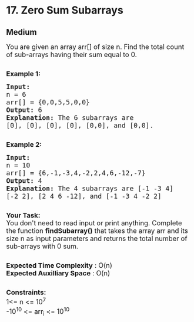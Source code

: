 # 17. Zero Sum Subarrays
## Medium 
<div class="problem-statement">
                <p></p><p><span style="font-size:18px">You are given an array arr[] of size n. Find&nbsp;the total count of sub-arrays having their sum equal to 0.</span></p>

<p><br>
<span style="font-size:18px"><strong>Example 1:</strong></span></p>

<pre><span style="font-size:18px"><strong>Input:
</strong>n = 6
arr[] = {0,0,5,5,0,0}
<strong>Output: </strong>6<strong>
Explanation: </strong>The 6 subarrays are 
[0], [0], [0], [0], [0,0], and [0,0].</span></pre>

<p><br>
<span style="font-size:18px"><strong>Example 2:</strong></span></p>

<pre><span style="font-size:18px"><strong>Input:
</strong>n = 10
arr[] = {6,-1,-3,4,-2,2,4,6,-12,-7}
<strong>Output: </strong>4<strong>
Explanation: </strong>The 4 subarrays are [-1&nbsp;-3&nbsp;4]
[-2&nbsp;2], [2&nbsp;4&nbsp;6&nbsp;-12], and [-1&nbsp;-3&nbsp;4&nbsp;-2&nbsp;2]</span>
</pre>

<p><br>
<span style="font-size:18px"><strong>Your Task:</strong><br>
You don't need to read input or print anything.&nbsp;Complete the<strong> </strong>function <strong>findSubarray()</strong>&nbsp;that takes the&nbsp;array arr&nbsp;and its size n&nbsp;as input parameters<strong>&nbsp;</strong>and returns the total number of sub-arrays with 0 sum.&nbsp;</span><br>
&nbsp;</p>

<p><span style="font-size:18px"><strong>Expected Time Complexity</strong> : O(n)<br>
<strong>Expected Auxilliary Space</strong> : O(n)</span><br>
&nbsp;</p>

<p><span style="font-size:18px"><strong>Constraints: &nbsp; &nbsp;</strong><br>
1&lt;= n &lt;= 10<sup>7</sup><br>
-10<sup>10</sup> &lt;= arr<sub>i</sub> &lt;= 10<sup>10</sup></span></p>

<p>&nbsp;</p>
 <p></p>
            </div>